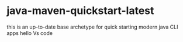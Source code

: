 # java-maven-quickstart-latest

 this is an up-to-date base archetype for quick starting modern java CLI apps 
 hello Vs code 
